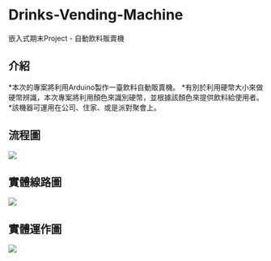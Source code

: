 # Drinks-Vending-Machine
嵌入式期末Project - 自動飲料販賣機

## 介紹

*本次的專案將利用Arduino製作一臺飲料自動販賣機。
*有別於利用硬幣大小來做硬幣辨識，本次專案將利用顏色來識別硬幣，並根據該顏色來提供飲料給使用者。
*該機器可運用在公司、住家、或是派對聚會上。

## 流程圖
![](https://i.imgur.com/Ertc9nQ.jpg)

## 實體線路圖

![](https://i.imgur.com/Ertc9nQ.jpg)

## 實體運作圖
![](https://i.imgur.com/Ertc9nQ.jpg)



